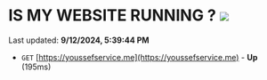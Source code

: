 # IS MY WEBSITE RUNNING ? [![](https://img.shields.io/static/v1?label=Sponsor&message=%E2%9D%A4&logo=GitHub&color=%23fe8e86)](https://github.com/sponsors/Youssef-Lehmam)

Last updated: **9/12/2024, 5:39:44 PM**

- `GET` [https://youssefservice.me](https://youssefservice.me) - **Up** (195ms)

